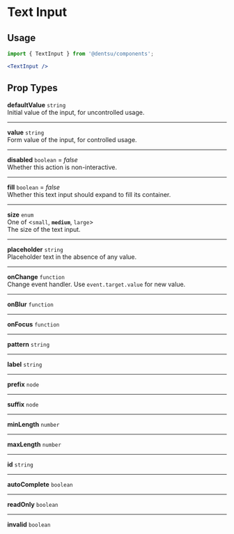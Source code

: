 # Text Input


## Usage

```js
import { TextInput } from '@dentsu/components';
```

```jsx
<TextInput />
```

## Prop Types

**defaultValue** `string`<br />
Initial value of the input, for uncontrolled usage.

---

**value** `string`<br />
Form value of the input, for controlled usage.

---

**disabled** `boolean` = *false*<br />
Whether this action is non-interactive.

---

**fill** `boolean` = *false*<br />
Whether this text input should expand to fill its container.

---

**size** `enum`<br />
One of <`small`, **`medium`**, `large`><br />
The size of the text input.

---

**placeholder** `string`<br />
Placeholder text in the absence of any value.

---

**onChange** `function`<br />
Change event handler. Use `event.target.value` for new value.

---

**onBlur** `function`

---

**onFocus** `function`

---

**pattern** `string`

---

**label** `string`

---

**prefix** `node`

---

**suffix** `node`

---

**minLength** `number`

---

**maxLength** `number`

---

**id** `string`

---

**autoComplete** `boolean`

---

**readOnly** `boolean`

---

**invalid** `boolean`